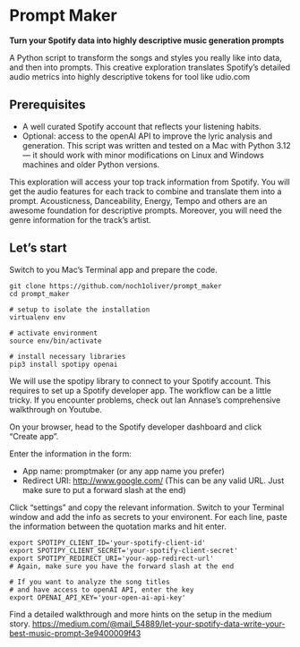 # Prompt Maker 
**Turn your Spotify data into highly descriptive music generation prompts**

A Python script to transform the songs and styles you really like into data, and then into prompts. This creative exploration translates Spotify’s detailed audio metrics into highly descriptive tokens for tool like udio.com

## Prerequisites

- A well curated Spotify account that reflects your listening habits.
- Optional: access to the openAI API to improve the lyric analysis and generation.
This script was written and tested on a Mac with Python 3.12 — it should work with minor modifications on Linux and Windows machines and older Python versions.

This exploration will access your top track information from Spotify. You will get the audio features for each track to combine and translate them into a prompt. Acousticness, Danceability, Energy, Tempo and others are an awesome foundation for descriptive prompts. Moreover, you will need the genre information for the track’s artist.

## Let’s start
Switch to you Mac’s Terminal app and prepare the code.

```
git clone https://github.com/noch1oliver/prompt_maker
cd prompt_maker

# setup to isolate the installation 
virtualenv env

# activate environment
source env/bin/activate

# install necessary libraries
pip3 install spotipy openai
```

We will use the spotipy library to connect to your Spotify account. This requires to set up a Spotify developer app. The workflow can be a little tricky. If you encounter problems, check out Ian Annase’s comprehensive walkthrough on Youtube.

On your browser, head to the Spotify developer dashboard and click “Create app”.

Enter the information in the form:

- App name: promptmaker (or any app name you prefer)
- Redirect URI: http://www.google.com/ (This can be any valid URL. Just make sure to put a forward slash at the end)

Click “settings” and copy the relevant information. Switch to your Terminal window and add the info as secrets to your environent. For each line, paste the information between the quotation marks and hit enter.

```
export SPOTIPY_CLIENT_ID='your-spotify-client-id'
export SPOTIPY_CLIENT_SECRET='your-spotify-client-secret'
export SPOTIPY_REDIRECT_URI='your-app-redirect-url'
# Again, make sure you have the forward slash at the end

# If you want to analyze the song titles 
# and have access to openAI API, enter the key
export OPENAI_API_KEY='your-open-ai-api-key'
```

Find a detailed walkthrough and more hints on the setup in the medium story.
https://medium.com/@mail_54889/let-your-spotify-data-write-your-best-music-prompt-3e9400009f43




